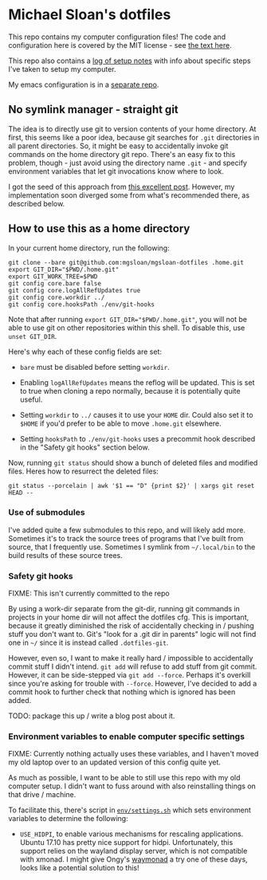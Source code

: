 # Michael Sloan's dotfiles

This repo contains my computer configuration files! The code and
configuration here is covered by the MIT license - see [the text
here](env/LICENSE).

This repo also contains a [log of setup notes](env/setup.md) with info
about specific steps I've taken to setup my computer.

My emacs configuration is in a [separate
repo](https://github.com/mgsloan/mgsloan-emacs).

## No symlink manager - straight git

The idea is to directly use git to version contents of your home directory.  At
first, this seems like a poor idea, because git searches for `.git` directories
in all parent directories.  So, it might be easy to accidentally invoke git
commands on the home directory git repo.  There's an easy fix to this problem,
though - just avoid using the directory name `.git` - and specify environment
variables that let git invocations know where to look.

I got the seed of this approach from [this excellent
post](https://developer.atlassian.com/blog/2016/02/best-way-to-store-dotfiles-git-bare-repo/).
However, my implementation soon diverged some from what's recommended there, as
described below.

## How to use this as a home directory

In your current home directory, run the following:

```
git clone --bare git@github.com:mgsloan/mgsloan-dotfiles .home.git
export GIT_DIR="$PWD/.home.git"
export GIT_WORK_TREE=$PWD
git config core.bare false
git config core.logAllRefUpdates true
git config core.workdir ../
git config core.hooksPath ./env/git-hooks
```

Note that after running `export GIT_DIR="$PWD/.home.git"`, you will not be
able to use git on other repositories within this shell. To disable this, use
`unset GIT_DIR`.

Here's why each of these config fields are set:

* `bare` must be disabled before setting `workdir`.

* Enabling `logAllRefUpdates` means the reflog will be updated. This is set to
  true when cloning a repo normally, because it is potentially quite useful.

* Setting `workdir` to `../` causes it to use your `HOME` dir.  Could also set it
  to `$HOME` if you'd prefer to be able to move `.home.git` elsewhere.

* Setting `hooksPath` to `./env/git-hooks` uses a precommit hook described in
  the "Safety git hooks" section below.

Now, running `git status` should show a bunch of deleted files and modified
files. Heres how to resurrect the deleted files:

```
git status --porcelain | awk '$1 == "D" {print $2}' | xargs git reset HEAD --
```

### Use of submodules

I've added quite a few submodules to this repo, and will likely add more.
Sometimes it's to track the source trees of programs that I've built from
source, that I frequently use.  Sometimes I symlink from `~/.local/bin` to the
build results of these source trees.

### Safety git hooks

FIXME: This isn't currently committed to the repo

By using a work-dir separate from the git-dir, running git commands in projects
in your home dir will not affect the dotfiles cfg. This is important, because it
greatly diminished the risk of accidentally checking in / pushing stuff you
don't want to. Git's "look for a .git dir in parents" logic will not find one in
`~/` since it is instead called `.dotfiles-git`.

However, even so, I want to make it really hard / impossible to accidentally
commit stuff I didn't intend. `git add` will refuse to add stuff from git
commit. However, it can be side-stepped via `git add --force`. Perhaps it's
overkill since you're asking for trouble with `--force`. However, I've decided
to add a commit hook to further check that nothing which is ignored has been
added.

TODO: package this up / write a blog post about it.

### Environment variables to enable computer specific settings

FIXME: Currently nothing actually uses these variables, and I haven't moved my
old laptop over to an updated version of this config quite yet.

As much as possible, I want to be able to still use this repo with my old
computer setup. I didn't want to fuss around with also reinstalling things on
that drive / machine.

To facilitate this, there's script in [`env/settings.sh`](env/settings.sh)
which sets environment variables to determine the following:

* `USE_HIDPI`, to enable various mechanisms for rescaling applications. Ubuntu
  17.10 has pretty nice support for hidpi. Unfortunately, this support relies on
  the wayland display server, which is not compatible with xmonad. I might give
  Ongy's [waymonad](https://github.com/Ongy/waymonad) a try one of these days,
  looks like a potential solution to this!
